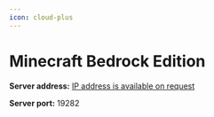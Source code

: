 ```yaml
---
icon: cloud-plus
---
```


# Minecraft Bedrock Edition

**Server address:** [IP address is available on request](mailto:hello@davevancauwenberghe.be)

**Server port:** 19282

